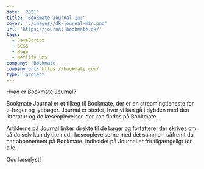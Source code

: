 ```yaml
---
date: '2021'
title: 'Bookmate Journal 🇩🇰'
cover: './images//dk-journal-min.png'
url: 'https://journal.bookmate.dk/'
tags: 
  - JavaScript
  - SCSS
  - Hugo
  - Netlify CMS
company: 'Bookmate'
company_url: https://bookmate.com/
type: 'project'
---
```


Hvad er Bookmate Journal?

Bookmate Journal er et tillæg til Bookmate, der er en streamingtjeneste for e-bøger og lydbøger. Journal er stedet, hvor vi kan gå i dybden med den litteratur og de læseoplevelser, der kan findes på Bookmate.

Artiklerne på Journal linker direkte til de bøger og forfattere, der skrives om, så du selv kan dykke ned i læseoplevelserne med det samme – såfremt du har abonnement på Bookmate. Indholdet på Journal er frit tilgængeligt for alle.

God læselyst!
